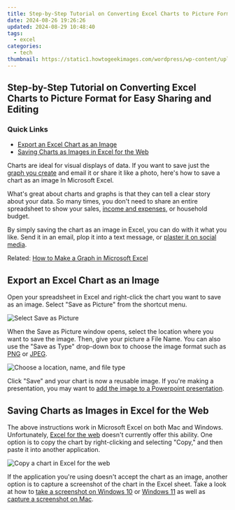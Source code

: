 ```yaml
---
title: Step-by-Step Tutorial on Converting Excel Charts to Picture Format for Easy Sharing and Editing
date: 2024-08-26 19:26:26
updated: 2024-08-29 10:48:40
tags:
  - excel
categories:
  - tech
thumbnail: https://static1.howtogeekimages.com/wordpress/wp-content/uploads/2021/09/microsoft_excel_hero_1200x675.jpg
---
```


## Step-by-Step Tutorial on Converting Excel Charts to Picture Format for Easy Sharing and Editing

### Quick Links

* [Export an Excel Chart as an Image](https://location-social.techidaily.com/does-oppo-find-x7-ultra-have-find-my-friends-drfone-by-drfone-virtual-android/)
* [Saving Charts as Images in Excel for the Web](https://howto.techidaily.com/why-your-oppo-f23-5g-screen-might-be-unresponsive-and-how-to-fix-it-drfone-by-drfone-fix-android-problems-fix-android-problems/)

 Charts are ideal for visual displays of data. If you want to save just the [graph you create](https://technical-tips.techidaily.com/top-techniques-for-enhancing-photo-quality-on-your-ios-device/) and email it or share it like a photo, here's how to save a chart as an image In Microsoft Excel.

 What's great about charts and graphs is that they can tell a clear story about your data. So many times, you don't need to share an entire spreadsheet to show your sales, [income and expenses](https://fox-blue.techidaily.com/updated-diving-into-the-depths-with-gopro-hero5-for-2024/), or household budget.

 By simply saving the chart as an image in Excel, you can do with it what you like. Send it in an email, plop it into a text message, or [plaster it on social media](https://screen-sharing-recording.techidaily.com/file-sharing-solutions-beyond-sharex/).

Related: [How to Make a Graph in Microsoft Excel](https://technical-tips.techidaily.com/top-techniques-for-enhancing-photo-quality-on-your-ios-device/) 

##  Export an Excel Chart as an Image

 Open your spreadsheet in Excel and right-click the chart you want to save as an image. Select "Save as Picture" from the shortcut menu.

![Select Save as Picture](https://static1.howtogeekimages.com/wordpress/wp-content/uploads/2021/11/SaveAsPicture-ExcelSaveChartImage.jpg) 

 When the Save as Picture window opens, select the location where you want to save the image. Then, give your picture a File Name. You can also use the "Save as Type" drop-down box to choose the image format such as [PNG](https://facebook-record-videos.techidaily.com/pioneering-your-way-up-on-youtube-26-key-strategies-for-2024/) or [JPEG](https://video-capture.techidaily.com/updated-scholarly-screening-top-10-educational-equipment-to-preserve-lectures-for-2024/).

![Choose a location, name, and file type](https://static1.howtogeekimages.com/wordpress/wp-content/uploads/2021/11/SaveAsPictureDialog-ExcelSaveChartImage.jpg) 

 Click "Save" and your chart is now a reusable image. If you're making a presentation, you may want to [add the image to a Powerpoint presentation](https://fox-boxes.techidaily.com/simplified-steps-for-photo-motion-blur-in-photoshop/).

##  Saving Charts as Images in Excel for the Web

 The above instructions work in Microsoft Excel on both Mac and Windows. Unfortunately, [Excel for the web](https://www.office.com/launch/excel) doesn't currently offer this ability. One option is to copy the chart by right-clicking and selecting "Copy," and then paste it into another application.

![Copy a chart in Excel for the web](https://static1.howtogeekimages.com/wordpress/wp-content/uploads/2021/11/Copy-ExcelSaveChartImage.jpg) 

 If the application you're using doesn't accept the chart as an image, another option is to capture a screenshot of the chart in the Excel sheet. Take a look at how to [take a screenshot on Windows 10](https://android-frp.techidaily.com/in-2024-top-5-samsung-galaxy-f54-5g-bypass-frp-tools-for-pc-that-actually-work-by-drfone-android/) or [Windows 11](https://techtrends.techidaily.com/diy-tech-support-overcoming-the-frequent-hurdles-with-your-tv/) as well as [capture a screenshot on Mac](https://youtube-tips.techidaily.com/-color-correction-for-youtube-beauty-for-2024/).

<ins class="adsbygoogle"
     style="display:block"
     data-ad-format="autorelaxed"
     data-ad-client="ca-pub-7571918770474297"
     data-ad-slot="1223367746"></ins>



<ins class="adsbygoogle"
     style="display:block"
     data-ad-client="ca-pub-7571918770474297"
     data-ad-slot="8358498916"
     data-ad-format="auto"
     data-full-width-responsive="true"></ins>
